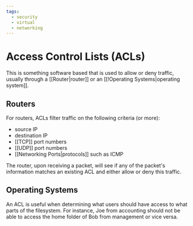 ```yaml
---
tags:
  - security
  - virtual
  - networking
---
```

# Access Control Lists (ACLs)

This is something software based that is used to allow or deny traffic, usually through a [[Router|router]] or an [[!Operating Systems|operating system]].

## Routers

For routers, ACLs filter traffic on the following criteria (or more):

- source IP
- destination IP
- [[TCP]] port numbers
- [[UDP]] port numbers
- [[Networking Ports|protocols]] such as ICMP

The router, upon receiving a packet, will see if any of the packet's information matches an existing ACL and either allow or deny this traffic.

## Operating Systems

An ACL is useful when determining what users should have access to what parts of the filesystem. For instance, Joe from accounting should not be able to access the home folder of Bob from management or vice versa.
